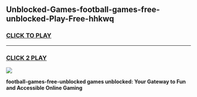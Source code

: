 
## Unblocked-Games-football-games-free-unblocked-Play-Free-hhkwq
<h3>
<a href="https://premium76.site?title=football-games-free-unblocked&ref=22A">CLICK TO PLAY</a></h3>
<hr>

<h3>
<a href="https://premium76.site?title=football-games-free-unblocked&ref=22A">CLICK 2 PLAY</a>
  
</h3>

<a href="https://premium76.site?title=football-games-free-unblocked&ref=22A"><img src="https://clearcache.store/games.png"></a>


**football-games-free-unblocked games unblocked: Your Gateway to Fun and Accessible Online Gaming**
